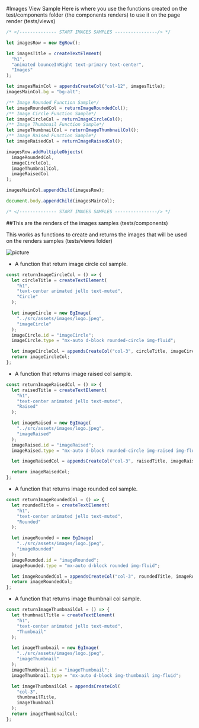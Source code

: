 #Images View Sample
Here is where you use the functions created on the test/components folder (the components renders) to use it on the page render (tests/views)

```javascript
/* </-------------- START IMAGES SAMPLES ----------------/> */

let imagesRow = new EgRow();

let imagesTitle = createTextElement(
  "h1",
  "animated bounceInRight text-primary text-center",
  "Images"
);

let imagesMainCol = appendsCreateCol("col-12", imagesTitle);
imagesMainCol.bg = "bg-alt";

/** Image Rounded Function Sample*/
let imageRoundedCol = returnImageRoundedCol();
/** Image Circle Function Sample*/
let imageCircleCol = returnImageCircleCol();
/** Image Thumbnail Function Sample*/
let imageThumbnailCol = returnImageThumbnailCol();
/** Image Raised Function Sample*/
let imageRaisedCol = returnImageRaisedCol();

imagesRow.addMultipleObjects(
  imageRoundedCol,
  imageCircleCol,
  imageThumbnailCol,
  imageRaisedCol
);

imagesMainCol.appendChild(imagesRow);

document.body.appendChild(imagesMainCol);

/* </-------------- START IMAGES SAMPLES ----------------/> */
```

##This are the renders of the images samples (tests/components)

This works as functions to create and returns the images that will be used on
the renders samples (tests/views folder)

![picture](../../../src/assets/images/images.png)

- A function that return image circle col sample.

```javascript
const returnImageCircleCol = () => {
  let circleTitle = createTextElement(
    "h1",
    "text-center animated jello text-muted",
    "Circle"
  );

  let imageCircle = new EgImage(
    "../src/assets/images/logo.jpeg",
    "imageCircle"
  );
  imageCircle.id = "imageCircle";
  imageCircle.type = "mx-auto d-block rounded-circle img-fluid";

  let imageCircleCol = appendsCreateCol("col-3", circleTitle, imageCircle);
  return imageCircleCol;
};
```

- A function that returns image raised col sample.

```javascript
const returnImageRaisedCol = () => {
  let raisedTitle = createTextElement(
    "h1",
    "text-center animated jello text-muted",
    "Raised"
  );

  let imageRaised = new EgImage(
    "../src/assets/images/logo.jpeg",
    "imageRaised"
  );
  imageRaised.id = "imageRaised";
  imageRaised.type = "mx-auto d-block rounded-circle img-raised img-fluid";

  let imageRaisedCol = appendsCreateCol("col-3", raisedTitle, imageRaised);

  return imageRaisedCol;
};
```

- A function that returns image rounded col sample.

```javascript
const returnImageRoundedCol = () => {
  let roundedTitle = createTextElement(
    "h1",
    "text-center animated jello text-muted",
    "Rounded"
  );

  let imageRounded = new EgImage(
    "../src/assets/images/logo.jpeg",
    "imageRounded"
  );
  imageRounded.id = "imageRounded";
  imageRounded.type = "mx-auto d-block rounded img-fluid";

  let imageRoundedCol = appendsCreateCol("col-3", roundedTitle, imageRounded);
  return imageRoundedCol;
};
```

- A function that returns image thumbnail col sample.

```javascript
const returnImageThumbnailCol = () => {
  let thumbnailTitle = createTextElement(
    "h1",
    "text-center animated jello text-muted",
    "Thumbnail"
  );

  let imageThumbnail = new EgImage(
    "../src/assets/images/logo.jpeg",
    "imageThumbnail"
  );
  imageThumbnail.id = "imageThumbnail";
  imageThumbnail.type = "mx-auto d-block img-thumbnail img-fluid";

  let imageThumbnailCol = appendsCreateCol(
    "col-3",
    thumbnailTitle,
    imageThumbnail
  );
  return imageThumbnailCol;
};
```
